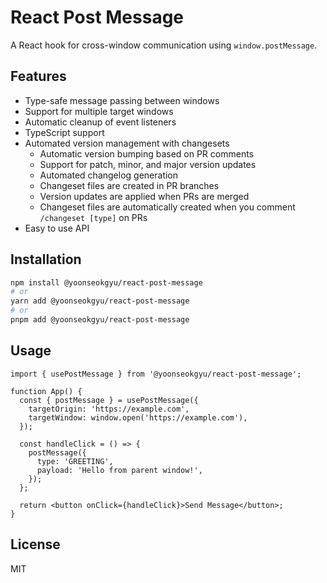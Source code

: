 # React Post Message

A React hook for cross-window communication using `window.postMessage`.

## Features

- Type-safe message passing between windows
- Support for multiple target windows
- Automatic cleanup of event listeners
- TypeScript support
- Automated version management with changesets
  - Automatic version bumping based on PR comments
  - Support for patch, minor, and major version updates
  - Automated changelog generation
  - Changeset files are created in PR branches
  - Version updates are applied when PRs are merged
  - Changeset files are automatically created when you comment `/changeset [type]` on PRs
- Easy to use API

## Installation

```bash
npm install @yoonseokgyu/react-post-message
# or
yarn add @yoonseokgyu/react-post-message
# or
pnpm add @yoonseokgyu/react-post-message
```

## Usage

```tsx
import { usePostMessage } from '@yoonseokgyu/react-post-message';

function App() {
  const { postMessage } = usePostMessage({
    targetOrigin: 'https://example.com',
    targetWindow: window.open('https://example.com'),
  });

  const handleClick = () => {
    postMessage({
      type: 'GREETING',
      payload: 'Hello from parent window!',
    });
  };

  return <button onClick={handleClick}>Send Message</button>;
}
```

## License

MIT

